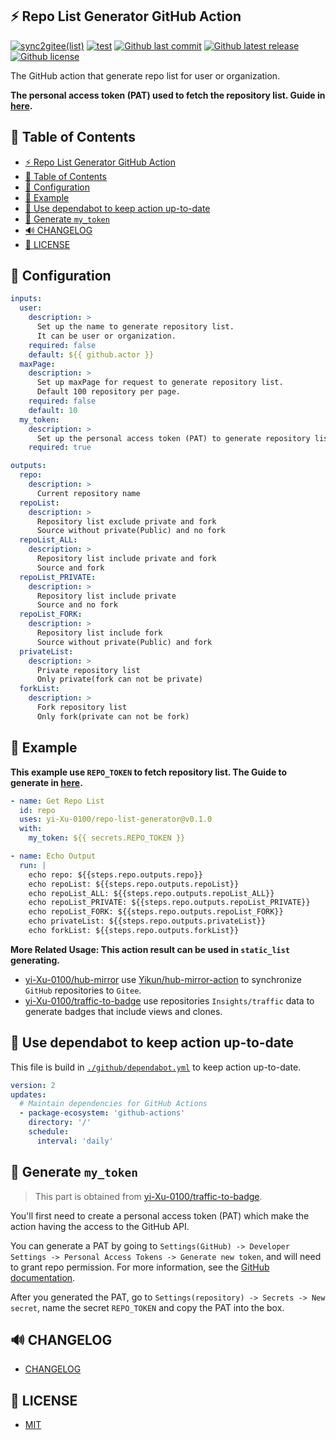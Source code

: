 ## ⚡️ Repo List Generator GitHub Action

[![sync2gitee(list)](<https://github.com/yi-Xu-0100/hub-mirror/workflows/sync2gitee(list)/badge.svg>)](https://github.com/yi-Xu-0100/hub-mirror)
[![test](https://github.com/yi-Xu-0100/repo-list-generator/workflows/test/badge.svg)](https://github.com/yi-Xu-0100/repo-list-generator/actions?query=workflow%3Atest)
[![Github last commit](https://img.shields.io/github/last-commit/yi-Xu-0100/repo-list-generator)](https://github.com/yi-Xu-0100/repo-list-generator)
[![Github latest release](https://img.shields.io/github/v/release/yi-Xu-0100/repo-list-generator)](https://github.com/yi-Xu-0100/repo-list-generator/releases)
[![Github license](https://img.shields.io/github/license/yi-Xu-0100/repo-list-generator)](./LICENSE)

The GitHub action that generate repo list for user or organization.

**The personal access token (PAT) used to fetch the repository list. Guide in [here](#-generate-my_token).**

## 🎨 Table of Contents

- [⚡️ Repo List Generator GitHub Action](#️-repo-list-generator-github-action)
- [🎨 Table of Contents](#-table-of-contents)
- [🚀 Configuration](#-configuration)
- [📝 Example](#-example)
- [📝 Use dependabot to keep action up-to-date](#-use-dependabot-to-keep-action-up-to-date)
- [🙈 Generate `my_token`](#-generate-my_token)
- [🔊 CHANGELOG](#-changelog)
- [📄 LICENSE](#-license)

## 🚀 Configuration

```yml
inputs:
  user:
    description: >
      Set up the name to generate repository list.
      It can be user or organization.
    required: false
    default: ${{ github.actor }}
  maxPage:
    description: >
      Set up maxPage for request to generate repository list.
      Default 100 repository per page.
    required: false
    default: 10
  my_token:
    description: >
      Set up the personal access token (PAT) to generate repository list for user or organization.
    required: true

outputs:
  repo:
    description: >
      Current repository name
  repoList:
    description: >
      Repository list exclude private and fork
      Source without private(Public) and no fork
  repoList_ALL:
    description: >
      Repository list include private and fork
      Source and fork
  repoList_PRIVATE:
    description: >
      Repository list include private
      Source and no fork
  repoList_FORK:
    description: >
      Repository list include fork
      Source without private(Public) and fork
  privateList:
    description: >
      Private repository list
      Only private(fork can not be private)
  forkList:
    description: >
      Fork repository list
      Only fork(private can not be fork)
```

## 📝 Example

**This example use `REPO_TOKEN` to fetch repository list. The Guide to generate in [here](#-generate-my_token).**

```yml
- name: Get Repo List
  id: repo
  uses: yi-Xu-0100/repo-list-generator@v0.1.0
  with:
    my_token: ${{ secrets.REPO_TOKEN }}

- name: Echo Output
  run: |
    echo repo: ${{steps.repo.outputs.repo}}
    echo repoList: ${{steps.repo.outputs.repoList}}
    echo repoList_ALL: ${{steps.repo.outputs.repoList_ALL}}
    echo repoList_PRIVATE: ${{steps.repo.outputs.repoList_PRIVATE}}
    echo repoList_FORK: ${{steps.repo.outputs.repoList_FORK}}
    echo privateList: ${{steps.repo.outputs.privateList}}
    echo forkList: ${{steps.repo.outputs.forkList}}
```

**More Related Usage: This action result can be used in `static_list` generating.**

- [yi-Xu-0100/hub-mirror](https://github.com/yi-Xu-0100/hub-mirror) use [Yikun/hub-mirror-action](https://github.com/Yikun/hub-mirror-action) to synchronize `GitHub` repositories to `Gitee`.
- [yi-Xu-0100/traffic-to-badge](https://github.com/yi-Xu-0100/traffic-to-badge) use repositories `Insights/traffic` data to generate badges that include views and clones.

## 📝 Use dependabot to keep action up-to-date

This file is build in [`./github/dependabot.yml`](./.github/dependabot.yml) to keep action up-to-date.

```yaml
version: 2
updates:
  # Maintain dependencies for GitHub Actions
  - package-ecosystem: 'github-actions'
    directory: '/'
    schedule:
      interval: 'daily'
```

## 🙈 Generate `my_token`

> This part is obtained from [yi-Xu-0100/traffic-to-badge](https://github.com/yi-Xu-0100/traffic-to-badge#-generate-my_token).

You'll first need to create a personal access token (PAT) which make the action having the access to the GitHub API.

You can generate a PAT by going to `Settings(GitHub) -> Developer Settings -> Personal Access Tokens -> Generate new token`, and will need to grant repo permission. For more information, see the [GitHub documentation](https://docs.github.com/en/github/authenticating-to-github/creating-a-personal-access-token).

After you generated the PAT, go to `Settings(repository) -> Secrets -> New secret`, name the secret `REPO_TOKEN` and copy the PAT into the box.

## 🔊 CHANGELOG

- [CHANGELOG](./CHANGELOG.md)

## 📄 LICENSE

- [MIT](./LICENSE)
